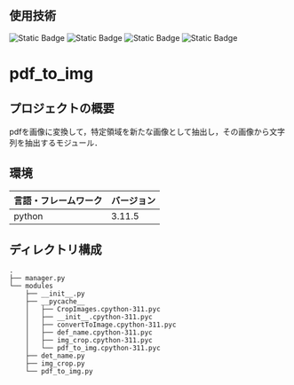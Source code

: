 ## 使用技術
![Static Badge](https://img.shields.io/badge/python-blue)
![Static Badge](https://img.shields.io/badge/PIL-black)
![Static Badge](https://img.shields.io/badge/pytesseract-black)
![Static Badge](https://img.shields.io/badge/pdf2image-black)

# pdf_to_img

## プロジェクトの概要
pdfを画像に変換して，特定領域を新たな画像として抽出し，その画像から文字列を抽出するモジュール．

## 環境
| 言語・フレームワーク  | バージョン |
| --------------------- | ---------- |
| python                | 3.11.5     |

## ディレクトリ構成
```
.
├── manager.py
└── modules
    ├── __init__.py
    ├── __pycache__
    │   ├── CropImages.cpython-311.pyc
    │   ├── __init__.cpython-311.pyc
    │   ├── convertToImage.cpython-311.pyc
    │   ├── def_name.cpython-311.pyc
    │   ├── img_crop.cpython-311.pyc
    │   └── pdf_to_img.cpython-311.pyc
    ├── det_name.py
    ├── img_crop.py
    └── pdf_to_img.py
```

